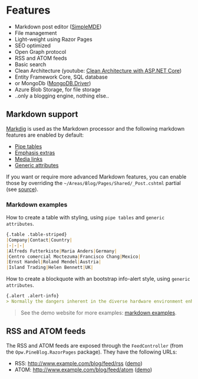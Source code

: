 # Features

- Markdown post editor ([SimpleMDE](https://simplemde.com/))
- File management
- Light-weight using Razor Pages
- SEO optimized
- Open Graph protocol
- RSS and ATOM feeds
- Basic search
- Clean Architecture (youtube: [Clean Architecture with ASP.NET Core](https://youtu.be/_lwCVE_XgqI))
- Entity Framework Core, SQL database
- or MongoDb ([MongoDB.Driver](https://www.nuget.org/packages/mongodb.driver))
- Azure Blob Storage, for file storage
- ..only a blogging engine, nothing else..

## Markdown support
[Markdig](https://github.com/xoofx/markdig) is used as the Markdown processor and the following markdown features are enabled by default:

- [Pipe tables](https://github.com/xoofx/markdig/blob/master/src/Markdig.Tests/Specs/PipeTableSpecs.md)
- [Emphasis extras](https://github.com/xoofx/markdig/blob/master/src/Markdig.Tests/Specs/EmphasisExtraSpecs.md)
- [Media links](https://github.com/xoofx/markdig/blob/master/src/Markdig.Tests/Specs/MediaSpecs.md)
- [Generic attributes](https://github.com/xoofx/markdig/blob/master/src/Markdig.Tests/Specs/GenericAttributesSpecs.md)

If you want or require more advanced Markdown features, you can enable those by overriding the `~/Areas/Blog/Pages/Shared/_Post.cshtml` partial (see [source](https://github.com/ofpinewood/pineblog/blob/master/src/Opw.PineBlog.RazorPages/Areas/Blog/Pages/Shared/_Post.cshtml)).

### Markdown examples
How to create a table with styling, using `pipe tables` and `generic attributes`.

``` markdown
{.table .table-striped}
|Company|Contact|Country|
|-|-|-|
|Alfreds Futterkiste|Maria Anders|Germany|
|Centro comercial Moctezuma|Francisco Chang|Mexico|
|Ernst Handel|Roland Mendel|Austria|
|Island Trading|Helen Bennett|UK|
```

How to create a blockquote with an bootstrap info-alert style, using `generic attributes`.

``` markdown
{.alert .alert-info}
> Normally the dangers inherent in the diverse hardware environment enhances the efficiency of the inductive associative dichotomy on a strictly limited basis.
```

> See the demo website for more examples: [markdown examples](https://pineblog.azurewebsites.net/blog/markdown-examples).

## RSS and ATOM feeds
The RSS and ATOM feeds are exposed through the `FeedController` (from the `Opw.PineBlog.RazorPages` package). They have the following URLs:

- RSS: http://www.example.com/blog/feed/rss ([demo](https://pineblog.azurewebsites.net/blog/feed/rss))
- ATOM: http://www.example.com/blog/feed/atom ([demo](https://pineblog.azurewebsites.net/blog/feed/atom))
